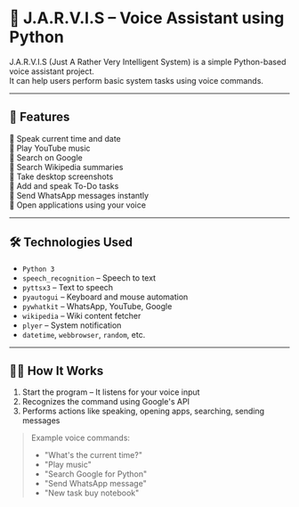 # 🤖 J.A.R.V.I.S – Voice Assistant using Python

J.A.R.V.I.S (Just A Rather Very Intelligent System) is a simple Python-based voice assistant project.  
It can help users perform basic system tasks using voice commands.

---

## 🧠 Features

🔹 Speak current time and date  
🔹 Play YouTube music  
🔹 Search on Google  
🔹 Search Wikipedia summaries  
🔹 Take desktop screenshots  
🔹 Add and speak To-Do tasks  
🔹 Send WhatsApp messages instantly  
🔹 Open applications using your voice

---

## 🛠️ Technologies Used

- `Python 3`
- `speech_recognition` – Speech to text  
- `pyttsx3` – Text to speech  
- `pyautogui` – Keyboard and mouse automation  
- `pywhatkit` – WhatsApp, YouTube, Google  
- `wikipedia` – Wiki content fetcher  
- `plyer` – System notification  
- `datetime`, `webbrowser`, `random`, etc.

---

## 🧑‍💻 How It Works

1. Start the program – It listens for your voice input  
2. Recognizes the command using Google's API  
3. Performs actions like speaking, opening apps, searching, sending messages

> Example voice commands:
> - "What's the current time?"
> - "Play music"
> - "Search Google for Python"
> - "Send WhatsApp message"
> - "New task buy notebook"
